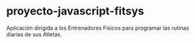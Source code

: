 # proyecto-javascript-fitsys
Aplicación dirigida a los Entrenadores Físicos para programar las rutinas diarias de sus Atletas.
